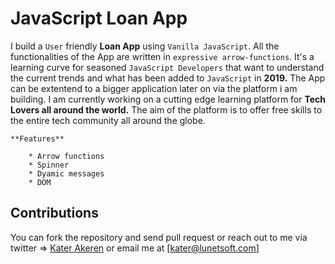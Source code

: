 # JavaScript Loan App

I build a `User` friendly **Loan App** using `Vanilla JavaScript`. All the functionalities of the App are written in `expressive arrow-functions`. It's a learning curve for seasoned `JavaScript Developers` that want to understand the current trends and what has been added to `JavaScript` in **2019.** The App can be extentend to a bigger application later on via the platform i am building. I am currently working on a cutting edge learning platform for **Tech Lovers all around the world.** The aim of the platform is to offer free skills to the entire tech community all around the globe.

    **Features**

        * Arrow functions
        * Spinner
        * Dyamic messages
        * DOM
  
## Contributions

You can fork the repository and send pull request or reach out to me via twitter => <a href="https://twitter.com/katerakeren">Kater Akeren</a> or email me at [kater@lunetsoft.com]
